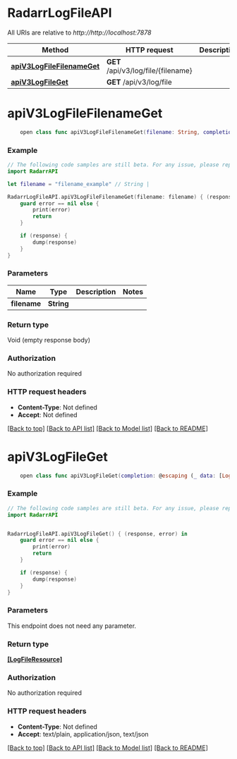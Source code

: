 # RadarrLogFileAPI

All URIs are relative to *http://http://localhost:7878*

Method | HTTP request | Description
------------- | ------------- | -------------
[**apiV3LogFileFilenameGet**](RadarrLogFileAPI.md#apiv3logfilefilenameget) | **GET** /api/v3/log/file/{filename} | 
[**apiV3LogFileGet**](RadarrLogFileAPI.md#apiv3logfileget) | **GET** /api/v3/log/file | 


# **apiV3LogFileFilenameGet**
```swift
    open class func apiV3LogFileFilenameGet(filename: String, completion: @escaping (_ data: Void?, _ error: Error?) -> Void)
```



### Example
```swift
// The following code samples are still beta. For any issue, please report via http://github.com/OpenAPITools/openapi-generator/issues/new
import RadarrAPI

let filename = "filename_example" // String | 

RadarrLogFileAPI.apiV3LogFileFilenameGet(filename: filename) { (response, error) in
    guard error == nil else {
        print(error)
        return
    }

    if (response) {
        dump(response)
    }
}
```

### Parameters

Name | Type | Description  | Notes
------------- | ------------- | ------------- | -------------
 **filename** | **String** |  | 

### Return type

Void (empty response body)

### Authorization

No authorization required

### HTTP request headers

 - **Content-Type**: Not defined
 - **Accept**: Not defined

[[Back to top]](#) [[Back to API list]](../README.md#documentation-for-api-endpoints) [[Back to Model list]](../README.md#documentation-for-models) [[Back to README]](../README.md)

# **apiV3LogFileGet**
```swift
    open class func apiV3LogFileGet(completion: @escaping (_ data: [LogFileResource]?, _ error: Error?) -> Void)
```



### Example
```swift
// The following code samples are still beta. For any issue, please report via http://github.com/OpenAPITools/openapi-generator/issues/new
import RadarrAPI


RadarrLogFileAPI.apiV3LogFileGet() { (response, error) in
    guard error == nil else {
        print(error)
        return
    }

    if (response) {
        dump(response)
    }
}
```

### Parameters
This endpoint does not need any parameter.

### Return type

[**[LogFileResource]**](LogFileResource.md)

### Authorization

No authorization required

### HTTP request headers

 - **Content-Type**: Not defined
 - **Accept**: text/plain, application/json, text/json

[[Back to top]](#) [[Back to API list]](../README.md#documentation-for-api-endpoints) [[Back to Model list]](../README.md#documentation-for-models) [[Back to README]](../README.md)

